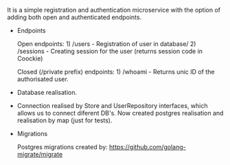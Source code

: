   It is a simple registration and authentication microservice with the option of adding both open and authenticated endpoints.
  
- Endpoints
  
    Open endpoints:
      1) /users - Registration of user in database/
      2) /sessions - Creating session for the user (returns session code in Coockie)
  
    Closed (/private prefix) endpoints:
      1) /whoami - Returns unic ID of the authorisated user.
  
- Database realisation.
- 
    Connection realised by Store and UserRepository interfaces, which allows us to connect diferent DB's. Now created postgres realisation and realisation by map (just for tests).
  
- Migrations
  
    Postgres migrations created by: https://github.com/golang-migrate/migrate
